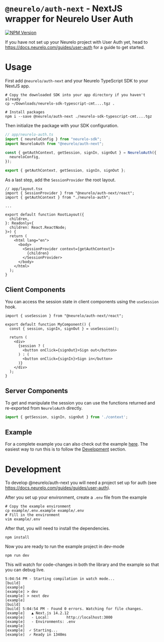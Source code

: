 # `@neurelo/auth-next` - NextJS wrapper for Neurelo User Auth

[![NPM Version](https://img.shields.io/npm/v/%40neurelo%2Fauth-next)](https://www.npmjs.com/package/@neurelo/auth-next)

If you have not set up your Neurelo project with User Auth yet, head to https://docs.neurelo.com/guides/user-auth for a guide to get started.

# Usage

First add `@neurelo/auth-next` and your Neurelo TypeScript SDK to your NextJS app.

```
# Copy the downloaded SDK into your app directory if you haven't already
cp ~/Downloads/neurelo-sdk-typescript-cmt....tgz .

# Install packages
npm i --save @neurelo/auth-next ./neurelo-sdk-typescript-cmt....tgz
```

Then initialize the package with your SDK configuration.

```.ts
// app/neurelo-auth.ts
import { neureloConfig } from "neurelo-sdk";
import NeureloAuth from "@neurelo/auth-next";

const { getAuthContext, getSession, signIn, signOut } = NeureloAuth({
  neureloConfig,
});

export { getAuthContext, getSession, signIn, signOut };
```

As a last step, add the `SessionProvider` the root layout.

```.tsx
// app/layout.tsx
import { SessionProvider } from "@neurelo/auth-next/react";
import { getAuthContext } from "./neurelo-auth";

...

export default function RootLayout({
  children,
}: Readonly<{
  children: React.ReactNode;
}>) {
  return (
    <html lang="en">
      <body>
        <SessionProvider context={getAuthContext}>
          {children}
        </SessionProvider>
      </body>
    </html>
  );
}
```

## Client Components

You can access the session state in client components using the `useSession` hook.

```.tsx
import { useSession } from "@neurelo/auth-next/react";

export default function MyComponent() {
  const { session, signIn, signOut } = useSession();

  return (
    <div>
      {session ? (
        <button onClick={signOut}>Sign out</button>
      ) : (
        <button onClick={signIn}>Sign in</button>
      )}
    </div>
  );
}
```

## Server Components

To get and manipulate the session you can use the functions returned and re-exported from `NeureloAuth` directly.

```.ts
import { getSession, signIn, signOut } from './context';
```

## Example

For a complete example you can also check out the example [here](https://github.com/neurelo-public/neurelo-auth-next/tree/main/example). The easiest way to run this is to follow the [Development](#development) section.

# Development

To develop @neurelo/auth-next you will need a project set up for auth (see https://docs.neurelo.com/guides/guides/user-auth).

After you set up your environment, create a `.env` file from the example

```
# Copy the example environment
cp example/.env.example example/.env
# Fill in the environment
vim example/.env
```

After that, you will need to install the dependencies.

```
npm install
```

Now you are ready to run the example project in dev-mode

```
npm run dev
```

This will watch for code-changes in both the library and the example so that you can debug live.

```
5:04:54 PM - Starting compilation in watch mode...
[build]
[example]
[example] > dev
[example] > next dev
[example]
[build]
[build] 5:04:54 PM - Found 0 errors. Watching for file changes.
[example]   ▲ Next.js 14.2.12
[example]   - Local:        http://localhost:3000
[example]   - Environments: .env
[example]
[example]  ✓ Starting...
[example]  ✓ Ready in 1340ms
```
